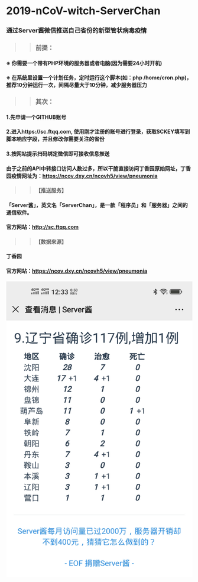 # 2019-nCoV-witch-ServerChan
### 通过Server酱微信推送自己省份的新型管状病毒疫情

>> ### 前提：

#### ※ 你需要一个带有PHP环境的服务器或者电脑(因为需要24小时开机)
#### ※ 在系统里设置一个计划任务，定时运行这个脚本(如：php /home/cron.php)，推荐10分钟运行一次，间隔尽量大于10分钟，减少服务器压力

>> ### 其次：

#### 1.先申请一个GITHUB账号
#### 2.进入https://sc.ftqq.com, 使用刚才注册的账号进行登录，获取SCKEY填写到脚本响应字段，并且修改你需要关注的省份
#### 3.按网站提示扫码绑定微信即可接收信息推送

#### 由于之前的API中转接口访问人数过多，所以干脆直接访问丁香园原始网址，丁香园疫情网址为：https://ncov.dxy.cn/ncovh5/view/pneumonia
 
>> #### 【推送服务】
#### 「Server酱」，英文名「ServerChan」，是一款「程序员」和「服务器」之间的通信软件。
#### 官方网站：http://sc.ftqq.com

>> #### 【数据来源】
#### 丁香园
#### 官方网站：https://ncov.dxy.cn/ncovh5/view/pneumonia
![image](https://github.com/pecmd/2019-nCoV-witch-ServerChan/blob/master/123.jpg?raw=true)
